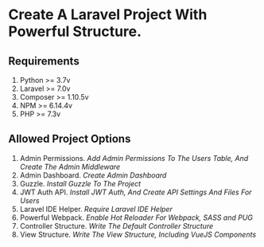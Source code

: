 # Create A Laravel Project With Powerful Structure.

## Requirements
1. Python >= 3.7v
2. Laravel >= 7.0v
3. Composer >= 1.10.5v
4. NPM >= 6.14.4v
5. PHP >= 7.3v
## Allowed Project Options
1. Admin Permissions. *Add Admin Permissions To The Users Table, And Create The Admin Middleware*
2. Admin Dashboard. *Create Admin Dashboard*
3. Guzzle. *Install Guzzle To The Project*
4. JWT Auth API. *Install JWT Auth, And Create API Settings And Files For Users*
5. Laravel IDE Helper. *Require Laravel IDE Helper*
7. Powerful Webpack. *Enable Hot Reloader For Webpack, SASS and PUG*
8. Controller Structure. *Write The Default Controller Structure*
9. View Structure. *Write The View Structure, Including VueJS Components*